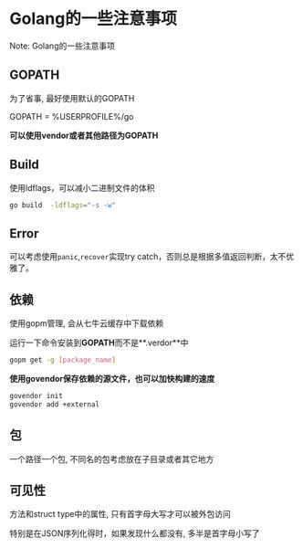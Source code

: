 # Golang的一些注意事项

Note: Golang的一些注意事项

## GOPATH

为了省事, 最好使用默认的GOPATH

GOPATH = %USERPROFILE%/go

**可以使用vendor或者其他路径为GOPATH**

## Build

使用ldflags，可以减小二进制文件的体积

```bash
go build  -ldflags="-s -w"
```

## Error

可以考虑使用`panic`,`recover`实现try catch，否则总是根据多值返回判断，太不优雅了。

## 依赖

使用gopm管理, 会从七牛云缓存中下载依赖

运行一下命令安装到**GOPATH**而不是**.verdor**中

```bash
gopm get -g [package_name]
```

**使用govendor保存依赖的源文件，也可以加快构建的速度**

```bash
govendor init
govendor add +external
```

## 包

一个路径一个包, 不同名的包考虑放在子目录或者其它地方

## 可见性

方法和struct type中的属性, 只有首字母大写才可以被外包访问

特别是在JSON序列化得时，如果发现什么都没有, 多半是首字母小写了